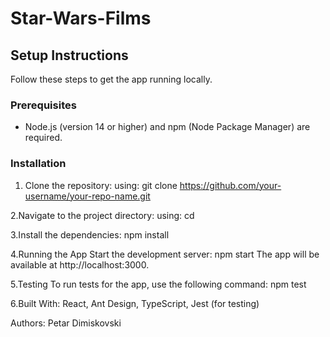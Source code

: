 # Star-Wars-Films

## Setup Instructions

Follow these steps to get the app running locally.

### Prerequisites

- Node.js (version 14 or higher) and npm (Node Package Manager) are required.

### Installation

1. Clone the repository:
using:
git clone https://github.com/your-username/your-repo-name.git

2.Navigate to the project directory:
using: cd

3.Install the dependencies:
npm install

4.Running the App
Start the development server:
npm start
The app will be available at http://localhost:3000.

5.Testing
To run tests for the app, use the following command:
npm test

6.Built With:
React,
Ant Design,
TypeScript,
Jest (for testing)

Authors:
Petar Dimiskovski
